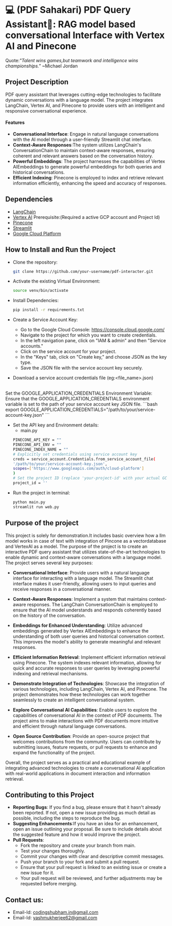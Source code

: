 # 💻 (PDF Sahakari) PDF Query Assistant🤖: RAG model based conversational Interface with Vertex AI and Pinecone
Quote:*"Talent wins games,but teamwork and intelligence wins championships."* ~Michael Jordan
## Project Description
PDF query assistant that leverages cutting-edge technologies to facilitate dynamic conversations with a language model. The project integrates LangChain, Vertex AI, and Pinecone to provide users with an intelligent and responsive conversational experience.

#### Features
* __Conversational Interface__: Engage in natural language conversations with the AI model through a user-friendly Streamlit chat interface.
* __Context-Aware Responses__:The system utilizes LangChain's ConversationChain to maintain context-aware      responses, ensuring coherent and relevant answers based on the conversation history.
*  __Powerful Embeddings__: The project harnesses the capabilities of Vertex AIEmbeddings to generate powerful embeddings for both queries and historical conversations.
* __Efficient Indexing__: Pinecone is employed to index and retrieve relevant information efficiently, enhancing the speed and accuracy of responses.

 

 ## Dependencies
 * [LangChain](https://python.langchain.com/docs/get_started/introduction)
 * [Vertex AI](https://cloud.google.com/vertex-ai?hl=en)  Prerequisite:(Required a active GCP account and Project Id)
 * [Pinecone](https://docs.pinecone.io/docs/overview)
 * [Streamlit](https://docs.streamlit.io/)
 * [Google Cloud Platform](https://cloud.google.com/free?utm_source=PMAX&utm_medium=PMAX&utm_campaign=FY24-H1-apac-gcp-DR-campaign-IN&utm_content=in-en&gad_source=1&gclid=Cj0KCQiAwbitBhDIARIsABfFYIIlUTt1r3N7jb_O-P0O30PhmkFmTNyaEnJUy6QPExzqk6iie0Rq7OAaAuzCEALw_wcB&gclsrc=aw.ds&hl=en)

 ## How to Install and Run the Project
 * Clone the repository:
    ```bash
    git clone https://github.com/your-username/pdf-interacter.git
    ```
*  Activate the existing Virtual Environment:
    ```bash
    source venv/bin/activate
    ```
*  Install Dependencies:
    ```bash
    pip install -r requirements.txt
    ```
*   Create a Service Account Key:
    * Go to the Google Cloud Console: https://console.cloud.google.com/
    * Navigate to the project for which you want to create credentials.
    * In the left navigation pane, click on "IAM & admin" and then "Service accounts."
    * Click on the service account for your project.
    * In the "Keys" tab, click on "Create key," and choose JSON as the key type.
    * Save the JSON file with the service account key securely.

*  Download a service account credentials file (eg:<file_name>.json)
<br>
        Set the GOOGLE_APPLICATION_CREDENTIALS Environment Variable: Ensure that the GOOGLE_APPLICATION_CREDENTIALS environment variable is set to the path of your service account key JSON file. 
    ```bash
    export GOOGLE_APPLICATION_CREDENTIALS="/path/to/your/service-account-key.json"
    ```

*   Set the API key and Environment details:
    * main.py
    ```bash
    PINECONE_API_KEY = ""
    PINECONE_API_ENV = ""
    PINECONE_INDEX_NAME = ""
    # Explicitly set credentials using service account key
    creds = service_account.Credentials.from_service_account_file(
    '/path/to/your/service-account-key.json',
    scopes=['https://www.googleapis.com/auth/cloud-platform']
    )
    # Set the project ID (replace 'your-project-id' with your actual GCP project ID)
    project_id = ''
    ```
* Run the project in terminal:
    ```bash
    python main.py
    streamlit run web.py
    ```

## Purpose of the project
This project is solely for demonstration.It includes basic overview how a llm model works in case of text with integration of Pincone as a vectordatabase and VertexAI as a model.
The purpose of the project is to create an interactive PDF query assistant that utilizes state-of-the-art technologies to enable dynamic and context-aware conversations with a language model. The project serves several key purposes:

* __Conversational Interface__: Provide users with a natural language interface for interacting with a language model. The Streamlit chat interface makes it user-friendly, allowing users to input queries and receive responses in a conversational manner.

* __Context-Aware Responses__: Implement a system that maintains context-aware responses. The LangChain ConversationChain is employed to ensure that the AI model understands and responds coherently based on the history of the conversation.

* __Embeddings for Enhanced Understanding__: Utilize advanced embeddings generated by Vertex AIEmbeddings to enhance the understanding of both user queries and historical conversation context. This improves the model's ability to generate meaningful and relevant responses.

* __Efficient Information Retrieval__: Implement efficient information retrieval using Pinecone. The system indexes relevant information, allowing for quick and accurate responses to user queries by leveraging powerful indexing and retrieval mechanisms.

* __Demonstrate Integration of Technologies__: Showcase the integration of various technologies, including LangChain, Vertex AI, and Pinecone. The project demonstrates how these technologies can work together seamlessly to create an intelligent conversational system.

* __Explore Conversational AI Capabilities__: Enable users to explore the capabilities of conversational AI in the context of PDF documents. The project aims to make interactions with PDF documents more intuitive and efficient through natural language conversations.

* __Open Source Contribution__: Provide an open-source project that welcomes contributions from the community. Users can contribute by submitting issues, feature requests, or pull requests to enhance and expand the functionality of the  project.

Overall, the  project serves as a practical and educational example of integrating advanced technologies to create a conversational AI application with real-world applications in document interaction and information retrieval.

## Contributing to this Project
 * __Reporting Bugs__: If you find a bug, please ensure that it hasn't already been reported. If not, open a new issue providing as much detail as possible, including the steps to reproduce the bug.
 * __Suggesting Enhancements__:If you have an idea for an enhancement, open an issue outlining your proposal. Be sure to include details about the suggested feature and how it would improve the project.
* __Pull Requests__:
    * Fork the repository and create your branch from main.
    * Test your changes thoroughly.
    * Commit your changes with clear and descriptive commit messages.
    * Push your branch to your fork and submit a pull request.
    * Ensure that your pull request is linked to an existing issue or create a new issue for it.
    * Your pull request will be reviewed, and further adjustments may be requested before merging.

## Contact us:
* Email-Id: codingshubham.in@gmail.com
* Email-Id: yashmukherjee62@gmail.com





